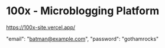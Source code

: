 # 100x - Microblogging Platform

https://100x-site.vercel.app/

"email": "batman@example.com",
"password": "gothamrocks"

